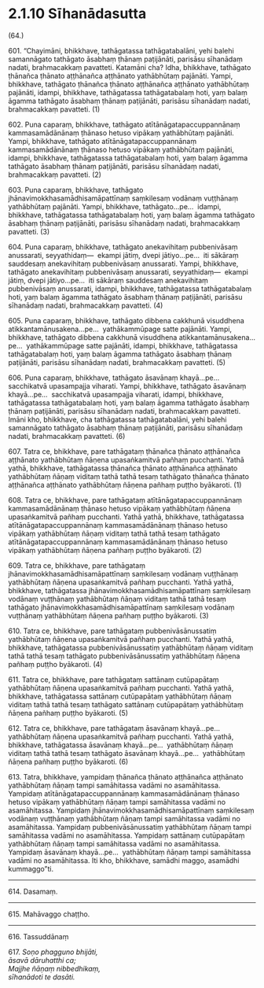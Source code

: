 # 2.1.10 Sīhanādasutta

(64.)

601\. “Chayimāni, bhikkhave, tathāgatassa tathāgatabalāni, yehi balehi samannāgato tathāgato āsabhaṃ ṭhānaṃ paṭijānāti, parisāsu sīhanādaṃ nadati, brahmacakkaṃ pavatteti. Katamāni cha? Idha, bhikkhave, tathāgato ṭhānañca ṭhānato aṭṭhānañca aṭṭhānato yathābhūtaṃ pajānāti. Yampi, bhikkhave, tathāgato ṭhānañca ṭhānato aṭṭhānañca aṭṭhānato yathābhūtaṃ pajānāti, idampi, bhikkhave, tathāgatassa tathāgatabalaṃ hoti, yaṃ balaṃ āgamma tathāgato āsabhaṃ ṭhānaṃ paṭijānāti, parisāsu sīhanādaṃ nadati, brahmacakkaṃ pavatteti. (1)

602\. Puna caparaṃ, bhikkhave, tathāgato atītānāgatapaccuppannānaṃ kammasamādānānaṃ ṭhānaso hetuso vipākaṃ yathābhūtaṃ pajānāti. Yampi, bhikkhave, tathāgato atītānāgatapaccuppannānaṃ kammasamādānānaṃ ṭhānaso hetuso vipākaṃ yathābhūtaṃ pajānāti, idampi, bhikkhave, tathāgatassa tathāgatabalaṃ hoti, yaṃ balaṃ āgamma tathāgato āsabhaṃ ṭhānaṃ paṭijānāti, parisāsu sīhanādaṃ nadati, brahmacakkaṃ pavatteti. (2)

603\. Puna caparaṃ, bhikkhave, tathāgato jhānavimokkhasamādhisamāpattīnaṃ saṃkilesaṃ vodānaṃ vuṭṭhānaṃ yathābhūtaṃ pajānāti. Yampi, bhikkhave, tathāgato…pe…  idampi, bhikkhave, tathāgatassa tathāgatabalaṃ hoti, yaṃ balaṃ āgamma tathāgato āsabhaṃ ṭhānaṃ paṭijānāti, parisāsu sīhanādaṃ nadati, brahmacakkaṃ pavatteti. (3)

604\. Puna caparaṃ, bhikkhave, tathāgato anekavihitaṃ pubbenivāsaṃ anussarati, seyyathidaṃ—  ekampi jātiṃ, dvepi jātiyo…pe…  iti sākāraṃ sauddesaṃ anekavihitaṃ pubbenivāsaṃ anussarati. Yampi, bhikkhave, tathāgato anekavihitaṃ pubbenivāsaṃ anussarati, seyyathidaṃ—  ekampi jātiṃ, dvepi jātiyo…pe…  iti sākāraṃ sauddesaṃ anekavihitaṃ pubbenivāsaṃ anussarati, idampi, bhikkhave, tathāgatassa tathāgatabalaṃ hoti, yaṃ balaṃ āgamma tathāgato āsabhaṃ ṭhānaṃ paṭijānāti, parisāsu sīhanādaṃ nadati, brahmacakkaṃ pavatteti. (4)

605\. Puna caparaṃ, bhikkhave, tathāgato dibbena cakkhunā visuddhena atikkantamānusakena…pe…  yathākammūpage satte pajānāti. Yampi, bhikkhave, tathāgato dibbena cakkhunā visuddhena atikkantamānusakena…pe…  yathākammūpage satte pajānāti, idampi, bhikkhave, tathāgatassa tathāgatabalaṃ hoti, yaṃ balaṃ āgamma tathāgato āsabhaṃ ṭhānaṃ paṭijānāti, parisāsu sīhanādaṃ nadati, brahmacakkaṃ pavatteti. (5)

606\. Puna caparaṃ, bhikkhave, tathāgato āsavānaṃ khayā…pe…  sacchikatvā upasampajja viharati. Yampi, bhikkhave, tathāgato āsavānaṃ khayā…pe…  sacchikatvā upasampajja viharati, idampi, bhikkhave, tathāgatassa tathāgatabalaṃ hoti, yaṃ balaṃ āgamma tathāgato āsabhaṃ ṭhānaṃ paṭijānāti, parisāsu sīhanādaṃ nadati, brahmacakkaṃ pavatteti. Imāni kho, bhikkhave, cha tathāgatassa tathāgatabalāni, yehi balehi samannāgato tathāgato āsabhaṃ ṭhānaṃ paṭijānāti, parisāsu sīhanādaṃ nadati, brahmacakkaṃ pavatteti. (6)

607\. Tatra ce, bhikkhave, pare tathāgataṃ ṭhānañca ṭhānato aṭṭhānañca aṭṭhānato yathābhūtaṃ ñāṇena upasaṅkamitvā pañhaṃ pucchanti. Yathā yathā, bhikkhave, tathāgatassa ṭhānañca ṭhānato aṭṭhānañca aṭṭhānato yathābhūtaṃ ñāṇaṃ viditaṃ tathā tathā tesaṃ tathāgato ṭhānañca ṭhānato aṭṭhānañca aṭṭhānato yathābhūtaṃ ñāṇena pañhaṃ puṭṭho byākaroti. (1)

608\. Tatra ce, bhikkhave, pare tathāgataṃ atītānāgatapaccuppannānaṃ kammasamādānānaṃ ṭhānaso hetuso vipākaṃ yathābhūtaṃ ñāṇena upasaṅkamitvā pañhaṃ pucchanti. Yathā yathā, bhikkhave, tathāgatassa atītānāgatapaccuppannānaṃ kammasamādānānaṃ ṭhānaso hetuso vipākaṃ yathābhūtaṃ ñāṇaṃ viditaṃ tathā tathā tesaṃ tathāgato atītānāgatapaccuppannānaṃ kammasamādānānaṃ ṭhānaso hetuso vipākaṃ yathābhūtaṃ ñāṇena pañhaṃ puṭṭho byākaroti. (2)

609\. Tatra ce, bhikkhave, pare tathāgataṃ jhānavimokkhasamādhisamāpattīnaṃ saṃkilesaṃ vodānaṃ vuṭṭhānaṃ yathābhūtaṃ ñāṇena upasaṅkamitvā pañhaṃ pucchanti. Yathā yathā, bhikkhave, tathāgatassa jhānavimokkhasamādhisamāpattīnaṃ saṃkilesaṃ vodānaṃ vuṭṭhānaṃ yathābhūtaṃ ñāṇaṃ viditaṃ tathā tathā tesaṃ tathāgato jhānavimokkhasamādhisamāpattīnaṃ saṃkilesaṃ vodānaṃ vuṭṭhānaṃ yathābhūtaṃ ñāṇena pañhaṃ puṭṭho byākaroti. (3)

610\. Tatra ce, bhikkhave, pare tathāgataṃ pubbenivāsānussatiṃ yathābhūtaṃ ñāṇena upasaṅkamitvā pañhaṃ pucchanti. Yathā yathā, bhikkhave, tathāgatassa pubbenivāsānussatiṃ yathābhūtaṃ ñāṇaṃ viditaṃ tathā tathā tesaṃ tathāgato pubbenivāsānussatiṃ yathābhūtaṃ ñāṇena pañhaṃ puṭṭho byākaroti. (4)

611\. Tatra ce, bhikkhave, pare tathāgataṃ sattānaṃ cutūpapātaṃ yathābhūtaṃ ñāṇena upasaṅkamitvā pañhaṃ pucchanti. Yathā yathā, bhikkhave, tathāgatassa sattānaṃ cutūpapātaṃ yathābhūtaṃ ñāṇaṃ viditaṃ tathā tathā tesaṃ tathāgato sattānaṃ cutūpapātaṃ yathābhūtaṃ ñāṇena pañhaṃ puṭṭho byākaroti. (5)

612\. Tatra ce, bhikkhave, pare tathāgataṃ āsavānaṃ khayā…pe…  yathābhūtaṃ ñāṇena upasaṅkamitvā pañhaṃ pucchanti. Yathā yathā, bhikkhave, tathāgatassa āsavānaṃ khayā…pe…  yathābhūtaṃ ñāṇaṃ viditaṃ tathā tathā tesaṃ tathāgato āsavānaṃ khayā…pe…  yathābhūtaṃ ñāṇena pañhaṃ puṭṭho byākaroti. (6)

613\. Tatra, bhikkhave, yampidaṃ ṭhānañca ṭhānato aṭṭhānañca aṭṭhānato yathābhūtaṃ ñāṇaṃ tampi samāhitassa vadāmi no asamāhitassa. Yampidaṃ atītānāgatapaccuppannānaṃ kammasamādānānaṃ ṭhānaso hetuso vipākaṃ yathābhūtaṃ ñāṇaṃ tampi samāhitassa vadāmi no asamāhitassa. Yampidaṃ jhānavimokkhasamādhisamāpattīnaṃ saṃkilesaṃ vodānaṃ vuṭṭhānaṃ yathābhūtaṃ ñāṇaṃ tampi samāhitassa vadāmi no asamāhitassa. Yampidaṃ pubbenivāsānussatiṃ yathābhūtaṃ ñāṇaṃ tampi samāhitassa vadāmi no asamāhitassa. Yampidaṃ sattānaṃ cutūpapātaṃ yathābhūtaṃ ñāṇaṃ tampi samāhitassa vadāmi no asamāhitassa. Yampidaṃ āsavānaṃ khayā…pe…  yathābhūtaṃ ñāṇaṃ tampi samāhitassa vadāmi no asamāhitassa. Iti kho, bhikkhave, samādhi maggo, asamādhi kummaggo”ti.

---

614\. Dasamaṃ.

---

615\. Mahāvaggo chaṭṭho.

---

616\. Tassuddānaṃ

617\. _Soṇo phagguno bhijāti,_  
_āsavā dāruhatthi ca;_  
_Majjhe ñāṇaṃ nibbedhikaṃ,_  
_sīhanādoti te dasāti._
